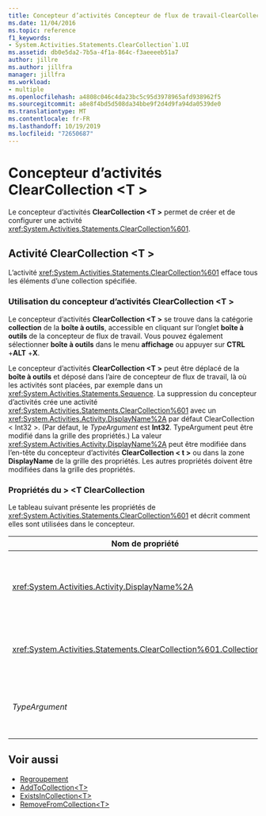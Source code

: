 ```yaml
---
title: Concepteur d’activités Concepteur de flux de travail-ClearCollection <T>
ms.date: 11/04/2016
ms.topic: reference
f1_keywords:
- System.Activities.Statements.ClearCollection`1.UI
ms.assetid: db0e5da2-7b5a-4f1a-864c-f3aeeeeb51a7
author: jillre
ms.author: jillfra
manager: jillfra
ms.workload:
- multiple
ms.openlocfilehash: a4808c046c4da23bc5c95d3978965afd938962f5
ms.sourcegitcommit: a8e8f4bd5d508da34bbe9f2d4d9fa94da0539de0
ms.translationtype: MT
ms.contentlocale: fr-FR
ms.lasthandoff: 10/19/2019
ms.locfileid: "72650687"
---
```

# <a name="clearcollectiont-activity-designer"></a>Concepteur d’activités ClearCollection \<T >

Le concepteur d’activités **ClearCollection \<T >** permet de créer et de configurer une activité <xref:System.Activities.Statements.ClearCollection%601>.

## <a name="the-clearcollectiont-activity"></a>Activité ClearCollection \<T >

L’activité <xref:System.Activities.Statements.ClearCollection%601> efface tous les éléments d’une collection spécifiée.

### <a name="using-the-clearcollectiont-activity-designer"></a>Utilisation du concepteur d’activités ClearCollection \<T >

Le concepteur d’activités **ClearCollection \<T >** se trouve dans la catégorie **collection** de la **boîte à outils**, accessible en cliquant sur l’onglet **boîte à outils** de la concepteur de flux de travail. Vous pouvez également sélectionner **boîte à outils** dans le menu **affichage** ou appuyer sur **CTRL** +**ALT** +**X**.

Le concepteur d’activités **ClearCollection \<T >** peut être déplacé de la **boîte à outils** et déposé dans l’aire de concepteur de flux de travail, là où les activités sont placées, par exemple dans un <xref:System.Activities.Statements.Sequence>. La suppression du concepteur d’activités crée une activité <xref:System.Activities.Statements.ClearCollection%601> avec un <xref:System.Activities.Activity.DisplayName%2A> par défaut ClearCollection < Int32 \>. (Par défaut, le *TypeArgument* est **Int32**. TypeArgument peut être modifié dans la grille des propriétés.) La valeur <xref:System.Activities.Activity.DisplayName%2A> peut être modifiée dans l’en-tête du concepteur d’activités **ClearCollection < t \>** ou dans la zone **DisplayName** de la grille des propriétés. Les autres propriétés doivent être modifiées dans la grille des propriétés.

### <a name="the-clearcollectiont-properties"></a>Propriétés du > \<T ClearCollection

Le tableau suivant présente les propriétés de <xref:System.Activities.Statements.ClearCollection%601> et décrit comment elles sont utilisées dans le concepteur.

|Nom de propriété|Obligatoire|Utilisation|
|-|--------------|-|
|<xref:System.Activities.Activity.DisplayName%2A>|False|Spécifie le nom convivial facultatif de l'activité <xref:System.Activities.Statements.ClearCollection%601>. La valeur par défaut est ClearCollection < Int32 \>. Bien que la valeur de la propriété <xref:System.Activities.Activity.DisplayName%2A> ne soit pas strictement obligatoire, il est recommandé d'en utiliser une.|
|<xref:System.Activities.Statements.ClearCollection%601.Collection%2A>|True|Spécifie la collection dont les éléments doivent être effacés. Cette collection est de type **ICollection \<TypeArgument >.** Pour spécifier la collection, tapez une expression Visual Basic dans la grille des propriétés.|
|*TypeArgument*|True|Spécifie le type T des éléments contenus dans l'objet <xref:System.Collections.Generic.ICollection%601>. Par défaut, ce type de *TypeArgument* est défini sur **Int32**. Pour modifier le type, modifiez la valeur de *TypeArgument* dans la zone de liste déroulante de la grille des propriétés.|

## <a name="see-also"></a>Voir aussi

- [Regroupement](../workflow-designer/collection-activity-designers.md)
- [AddToCollection\<T>](../workflow-designer/addtocollection-t-activity-designer.md)
- [ExistsInCollection\<T>](../workflow-designer/existsincollection-t-activity-designer.md)
- [RemoveFromCollection\<T>](../workflow-designer/removefromcollection-t-activity-designer.md)